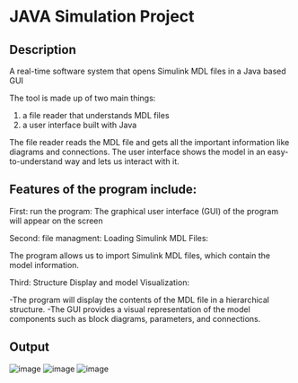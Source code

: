 # JAVA Simulation Project
## Description
A real-time software system that opens Simulink MDL files in a Java based GUI

The tool is made up of two main things: 
 1. a file reader that understands MDL files
 2. a user interface built with Java
 
 The file reader reads the MDL file and gets all the important information like diagrams and connections. 
 The user interface shows the model in an easy-to-understand way and lets us interact with it.
 
 ## Features of the program include:
 First: run the program:
 The graphical user interface (GUI) of the program will appear on the screen
 
 Second: file managment:
 Loading Simulink MDL Files: 
 
 The program allows us to import Simulink MDL files, which contain the model information.
 
 Third: Structure Display and model Visualization: 
 
 -The program will display the contents of the MDL file in a hierarchical structure. 
 -The GUI provides a visual representation of the model components such as block diagrams, parameters, and connections. 
 

## Output
![image](https://github.com/MohanadKhh/JAVA_Simulation_Project/assets/132143243/6db9145b-f42f-46e4-b021-4f6d0e2147b2)
![image](https://github.com/MohanadKhh/JAVA_Simulation_Project/assets/132143243/e9dfa077-bc16-4f89-8e0e-f72a78209acc)
![image](https://github.com/MohanadKhh/JAVA_Simulation_Project/assets/132143243/ea984b74-b1ac-4e75-a4c7-28c9ba5703c2)

